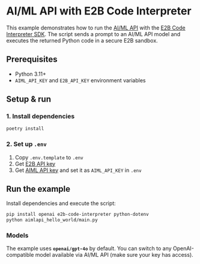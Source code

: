 # AI/ML API with E2B Code Interpreter

This example demonstrates how to run the [AI/ML API](https://aimlapi.com/app/?utm_source=e2b&utm_medium=github&utm_campaign=integration) with the [E2B Code Interpreter SDK](https://github.com/e2b-dev/code-interpreter).
The script sends a prompt to an AI/ML API model and executes the returned Python code in a secure E2B sandbox.

## Prerequisites
- Python 3.11+
- `AIML_API_KEY` and `E2B_API_KEY` environment variables

## Setup & run

### 1. Install dependencies
```bash
poetry install
````

### 2. Set up `.env`

1. Copy `.env.template` to `.env`
2. Get [E2B API key](https://e2b.dev/docs/getting-started/api-key)
3. Get [AIML API key](https://aimlapi.com/app/?utm_source=e2b&utm_medium=github&utm_campaign=integration) and set it as `AIML_API_KEY` in `.env`

## Run the example

Install dependencies and execute the script:

```bash
pip install openai e2b-code-interpreter python-dotenv
python aimlapi_hello_world/main.py
```

### Models

The example uses **`openai/gpt-4o`** by default. You can switch to any OpenAI-compatible model available via AI/ML API (make sure your key has access).
